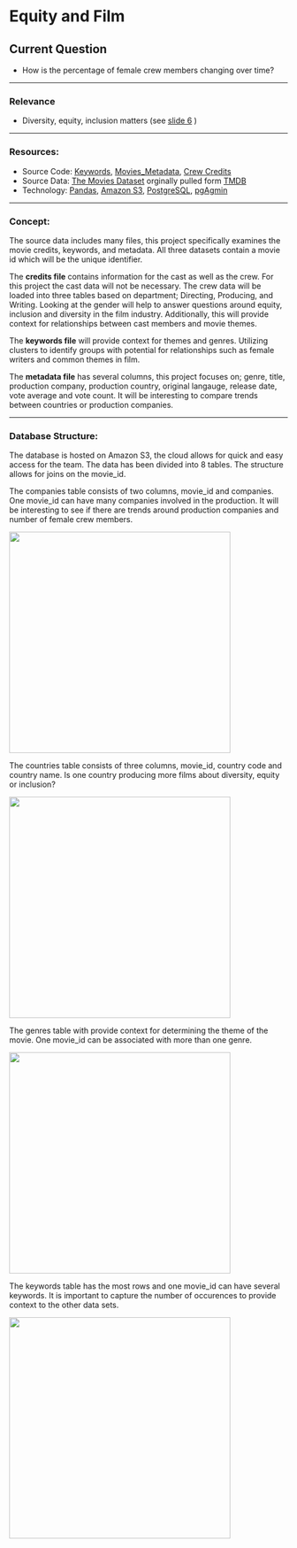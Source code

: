 # Equity and Film 

## Current Question
* How is the percentage of female crew members changing over time? 

---
### Relevance
* Diversity, equity, inclusion matters (see [slide 6](https://1drv.ms/p/s!AgY9SN2oit84kFzdyb4G3_nUja-r?e=r8Hg0Q)  )

---
### Resources:
* Source Code: [Keywords](keyword_ETL.ipynb), [Movies_Metadata](movies_metadata.ipynb), [Crew Credits](crew_ETL.ipynb)
* Source Data: [The Movies Dataset](https://www.kaggle.com/datasets/rounakbanik/the-movies-dataset?select=keywords.csv)
orginally pulled form [TMDB](https://www.themoviesdb.org)
* Technology: [Pandas](https://pandas.pydata.org/), [Amazon S3](https://aws.amazon.com/s3/?did=ap_card&trk=ap_card), [PostgreSQL](https://www.postgresql.org/), [pgAgmin](https://www.pgadmin.org/) 

---
### Concept:
The source data includes many files, this project specifically examines the movie credits, keywords, and metadata. All three datasets contain a movie id which will be the unique identifier.

The **credits file** contains information for the cast as well as the crew. For this project the cast data will not be necessary. The crew data will be loaded into three tables based on department; Directing, Producing, and Writing. Looking at the gender will help to answer questions around equity, inclusion and diversity in the film industry. Additionally, this will provide context for relationships between cast members and movie themes. 

The **keywords file** will provide context for themes and genres. Utilizing clusters to identify groups with potential for relationships such as female writers and common themes in film. 

The **metadata file** has several columns, this project focuses on; genre, title, production company, production country, original langauge, release date, vote average and vote count. It will be interesting to compare trends between countries or production companies. 

---
### Database Structure:

The database is hosted on Amazon S3, the cloud allows for quick and easy access for the team. The data has been divided into 8 tables. The structure allows for joins on the movie_id. 

The companies table consists of two columns, movie_id and companies. One movie_id can have many companies involved in the production. It will be interesting to see if there are trends around production companies and number of female crew members. 

<img src="https://github.com/caseygomez/Capstone/blob/main/Images/companies_table.png" height="400">

The countries table consists of three columns, movie_id, country code and country name. Is one country producing more films about diversity, equity or inclusion? 

<img src="https://github.com/caseygomez/Capstone/blob/main/Images/countries_table.png" height="400">

The genres table with provide context for determining the theme of the movie. One movie_id can be associated with more than one genre. 

<img src="https://github.com/caseygomez/Capstone/blob/main/Images/genre_table.png" height="400">

The keywords table has the most rows and one movie_id can have several keywords. It is important to capture the number of occurences to provide context to the other data sets. 

<img src="https://github.com/caseygomez/Capstone/blob/main/Images/keywords_table.png" height="400">
